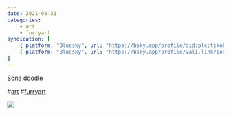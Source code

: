 ```yaml
---
date: 2021-08-31
categories:
    - art
    - furryart
syndication: [
    { platform: "Bluesky", url: "https://bsky.app/profile/did:plc:tjkokzqdnfzzlaxdjjzzzi5b/post/3k5dsuxbpcj2r", hidden: true },
    { platform: "Bluesky", url: "https://bsky.app/profile/vali.link/post/3k5dsuxbpcj2r" }
]
---
```

Sona doodle

#<a href="/categories/art" class="p-category">art</a> #<a href="/categories/furryart" class="p-category">furryart</a>

![](/posts/2021-08-31_0000/leggy.jpg)
